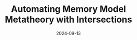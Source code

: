 ---
title: "Automating Memory Model Metatheory with Intersections"
collection: publications
category: conferences
permalink: /publication/automating-memory-model-metatheory
excerpt: 'An extension of Kleene Algebra with Tests (KAT) that can be used to reason about memory models and concurrent programs'
date: 2024-09-13
venue: '35th International Conference on Concurrency Theory (CONCUR)'
paperurl: 'https://doi.org/10.4230/LIPIcs.CONCUR.2024.33'
slidesurl: 'http://ariskoutsou.github.io/files/slides-concur24.pdf'
---